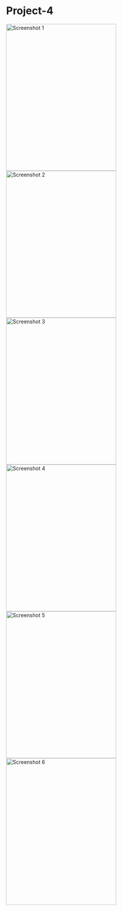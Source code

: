 # Project-4



 <img src="https://github.com/Trajoon/Project-4/assets/153893124/70217455-189c-4510-ac4b-61464c4afabd" alt="Screenshot 1" width="300" height="400">
    <img src="https://github.com/Trajoon/Project-4/assets/153893124/454c1c97-b628-406c-a02f-16c3c0812741" alt="Screenshot 2" width="300" height="400">
    <img src="https://github.com/Trajoon/Project-4/assets/153893124/adb68d5a-b40b-4b06-843a-c879f7bb4491" alt="Screenshot 3" width="300" height="400">
    <img src="https://github.com/Trajoon/Project-4/assets/153893124/796eb033-9b53-49de-8ae1-e441046b08ef" alt="Screenshot 4" width="300" height="400">
    <img src="https://github.com/Trajoon/Project-4/assets/153893124/a52d4306-82e4-4d3d-a6b7-ccadc7e72a0f" alt="Screenshot 5" width="300" height="400">
    <img src="https://github.com/Trajoon/Project-4/assets/153893124/5fd02d59-8844-4c08-84f1-f88d607236d3" alt="Screenshot 6" width="300" height="400">
